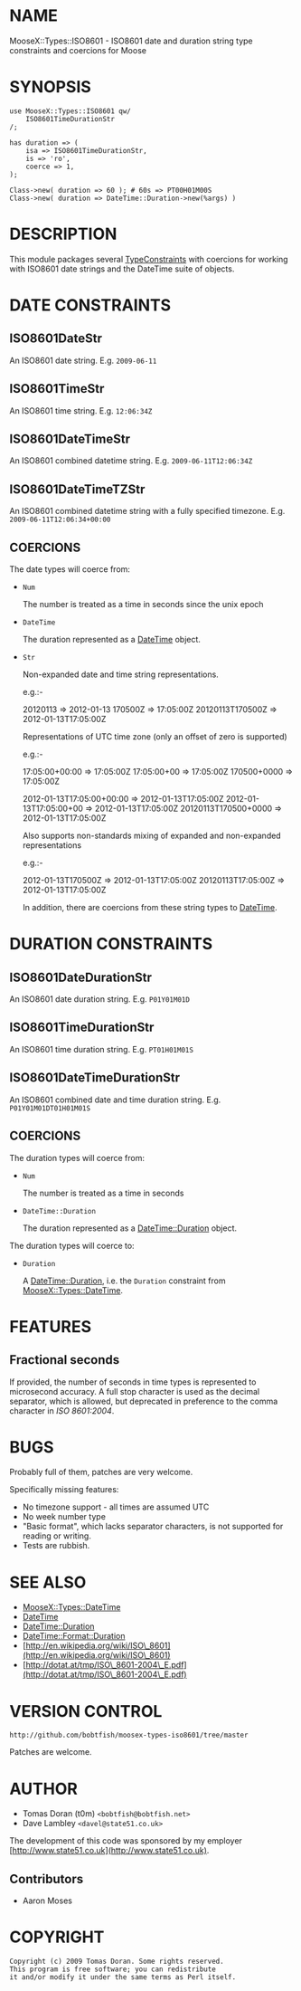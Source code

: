 # NAME

MooseX::Types::ISO8601 - ISO8601 date and duration string type constraints and coercions for Moose

# SYNOPSIS

    use MooseX::Types::ISO8601 qw/
        ISO8601TimeDurationStr
    /;

    has duration => (
        isa => ISO8601TimeDurationStr,
        is => 'ro',
        coerce => 1,
    );

    Class->new( duration => 60 ); # 60s => PT00H01M00S
    Class->new( duration => DateTime::Duration->new(%args) )

# DESCRIPTION

This module packages several [TypeConstraints](http://search.cpan.org/perldoc?Moose::Util::TypeConstraints) with
coercions for working with ISO8601 date strings and the DateTime suite of objects.

# DATE CONSTRAINTS

## ISO8601DateStr

An ISO8601 date string. E.g. `2009-06-11`

## ISO8601TimeStr

An ISO8601 time string. E.g. `12:06:34Z`

## ISO8601DateTimeStr

An ISO8601 combined datetime string. E.g. `2009-06-11T12:06:34Z`

## ISO8601DateTimeTZStr

An ISO8601 combined datetime string with a fully specified timezone. E.g. `2009-06-11T12:06:34+00:00`

## COERCIONS

The date types will coerce from:

- ` Num `

    The number is treated as a time in seconds since the unix epoch

- ` DateTime `

    The duration represented as a [DateTime](http://search.cpan.org/perldoc?DateTime) object.

- ` Str `

    Non-expanded date and time string representations.

    e.g.:-

    20120113         => 2012-01-13
    170500Z          => 17:05:00Z
    20120113T170500Z => 2012-01-13T17:05:00Z

    Representations of UTC time zone (only an offset of zero is supported)

    e.g.:-

    17:05:00+00:00 => 17:05:00Z
    17:05:00+00    => 17:05:00Z
    170500+0000    => 17:05:00Z

    2012-01-13T17:05:00+00:00 => 2012-01-13T17:05:00Z
    2012-01-13T17:05:00+00    => 2012-01-13T17:05:00Z
    20120113T170500+0000      => 2012-01-13T17:05:00Z

    Also supports non-standards mixing of expanded and non-expanded representations

    e.g.:-

    2012-01-13T170500Z => 2012-01-13T17:05:00Z
    20120113T17:05:00Z => 2012-01-13T17:05:00Z

    In addition, there are coercions from these string types to [DateTime](http://search.cpan.org/perldoc?DateTime).

# DURATION CONSTRAINTS

## ISO8601DateDurationStr

An ISO8601 date duration string. E.g. `P01Y01M01D`

## ISO8601TimeDurationStr

An ISO8601 time duration string. E.g. `PT01H01M01S`

## ISO8601DateTimeDurationStr

An ISO8601 combined date and time duration string. E.g. `P01Y01M01DT01H01M01S`

## COERCIONS

The duration types will coerce from:

- ` Num `

    The number is treated as a time in seconds

- ` DateTime::Duration `

    The duration represented as a [DateTime::Duration](http://search.cpan.org/perldoc?DateTime::Duration) object.

The duration types will coerce to:

- ` Duration `

    A [DateTime::Duration](http://search.cpan.org/perldoc?DateTime::Duration), i.e. the ` Duration ` constraint from
    [MooseX::Types::DateTime](http://search.cpan.org/perldoc?MooseX::Types::DateTime).

# FEATURES

## Fractional seconds

If provided, the number of seconds in time types is represented to microsecond
accuracy. A full stop character is used as the decimal separator, which is
allowed, but deprecated in preference to the comma character in
_ISO 8601:2004_.

# BUGS

Probably full of them, patches are very welcome.

Specifically missing features:

- No timezone support - all times are assumed UTC
- No week number type
- "Basic format", which lacks separator characters, is not supported for
reading or writing.
- Tests are rubbish.

# SEE ALSO

- [MooseX::Types::DateTime](http://search.cpan.org/perldoc?MooseX::Types::DateTime)
- [DateTime](http://search.cpan.org/perldoc?DateTime)
- [DateTime::Duration](http://search.cpan.org/perldoc?DateTime::Duration)
- [DateTime::Format::Duration](http://search.cpan.org/perldoc?DateTime::Format::Duration)
- [http://en.wikipedia.org/wiki/ISO\_8601](http://en.wikipedia.org/wiki/ISO\_8601)
- [http://dotat.at/tmp/ISO\_8601-2004\_E.pdf](http://dotat.at/tmp/ISO\_8601-2004\_E.pdf)

# VERSION CONTROL

    http://github.com/bobtfish/moosex-types-iso8601/tree/master

Patches are welcome.

# AUTHOR

- Tomas Doran (t0m) `<bobtfish@bobtfish.net>`
- Dave Lambley `<davel@state51.co.uk>`

The development of this code was sponsored by my employer [http://www.state51.co.uk](http://www.state51.co.uk).

## Contributors

- Aaron Moses

# COPYRIGHT

    Copyright (c) 2009 Tomas Doran. Some rights reserved.
    This program is free software; you can redistribute
    it and/or modify it under the same terms as Perl itself.
